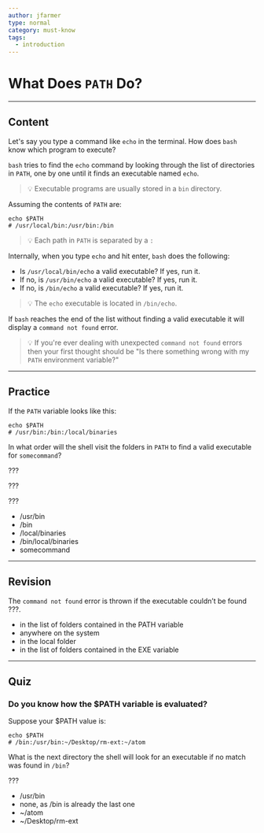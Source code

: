 ```yaml
---
author: jfarmer
type: normal
category: must-know
tags:
  - introduction
---
```


# What Does `PATH` Do?


---

## Content

Let's say you type a command like `echo` in the terminal.  How does `bash` know which program to execute?

`bash` tries to find the `echo` command by looking through the list of directories in `PATH`, one by one until it finds an executable named `echo`.  

> 💡 Executable programs are usually stored in a `bin` directory.

Assuming the contents of `PATH` are:

```plain-text
echo $PATH
# /usr/local/bin:/usr/bin:/bin
```

> 💡 Each path in `PATH` is separated by a `:`

Internally, when you type `echo` and hit enter, `bash` does the following:

- Is `/usr/local/bin/echo` a valid executable?  If yes, run it.
- If no, is `/usr/bin/echo` a valid executable?  If yes, run it.
- If no, is `/bin/echo` a valid executable?  If yes, run it.

> 💡 The `echo` executable is located in `/bin/echo`.

If `bash` reaches the end of the list without finding a valid executable it will display a `command not found` error.

> 💡 If you're ever dealing with unexpected `command not found` errors then your first thought should be "Is there something wrong with my `PATH` environment variable?"


---

## Practice

If the `PATH` variable looks like this:

```plain-text
echo $PATH
# /usr/bin:/bin:/local/binaries
```

In what order will the shell visit the folders in `PATH` to find a valid executable for `somecommand`?

???

???

???

- /usr/bin
- /bin
- /local/binaries
- /bin/local/binaries
- somecommand


---

## Revision

The `command not found` error is thrown if the executable couldn’t be found ???.

- in the list of folders contained in the PATH variable
- anywhere on the system
- in the local folder
- in the list of folders contained in the EXE variable


---

## Quiz

### Do you know how the $PATH variable is evaluated?


Suppose your $PATH value is:

```plain-text
echo $PATH
# /bin:/usr/bin:~/Desktop/rm-ext:~/atom
```

What is the next directory the shell will look
for an executable if no match was found in `/bin`?

???

- /usr/bin
- none, as /bin is already the last one
- ~/atom
- ~/Desktop/rm-ext
